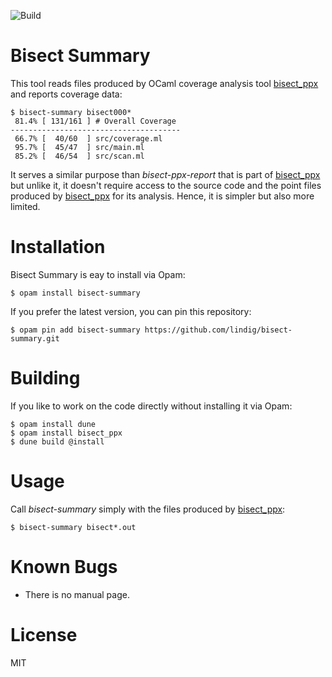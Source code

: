 ![Build](https://github.com/lindig/bisect-summary/workflows/CI/badge.svg)

# Bisect Summary

This tool reads files produced by OCaml coverage analysis tool
[bisect_ppx] and reports coverage data:

    $ bisect-summary bisect000*
     81.4% [ 131/161 ] # Overall Coverage
    --------------------------------------
     66.7% [  40/60  ] src/coverage.ml
     95.7% [  45/47  ] src/main.ml
     85.2% [  46/54  ] src/scan.ml

It serves a similar purpose than _bisect-ppx-report_ that is part of
[bisect_ppx] but unlike it, it doesn't require access to the source code
and the point files produced by [bisect_ppx] for its analysis. Hence, it
is simpler but also more limited.

# Installation

Bisect Summary is eay to install via Opam:

    $ opam install bisect-summary

If you prefer the latest version, you can pin this repository:

    $ opam pin add bisect-summary https://github.com/lindig/bisect-summary.git

# Building

If you like to work on the code directly without installing it via Opam:

    $ opam install dune
    $ opam install bisect_ppx
    $ dune build @install

# Usage

Call _bisect-summary_ simply with the files produced by [bisect_ppx]:

    $ bisect-summary bisect*.out

# Known Bugs

* There is no manual page.

# License

MIT

[bisect_ppx]:   https://github.com/aantron/bisect_ppx
